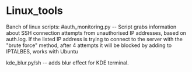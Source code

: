 # Linux_tools

Banch of linux scripts: 
#auth_monitoring.py -- Script grabs information about SSH connection attempts from unauthorised IP addresses, based on auth.log.   If the listed IP address is trying to connect to the server with the "brute force" method, after 4 attempts it will be blocked by adding to IPTALBES, works with Ubuntu

kde_blur.py/sh -- adds blur effect for KDE terminal. 
